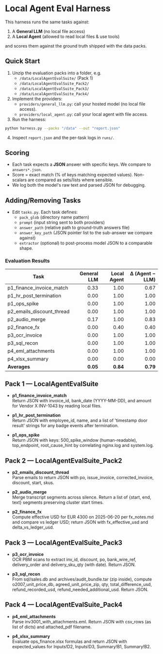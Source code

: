 # Local Agent Eval Harness

This harness runs the same tasks against:
1) A **General LLM** (no local file access)
2) A **Local Agent** (allowed to read local files & use tools)

and scores them against the ground truth shipped with the data packs.

## Quick Start
1. Unzip the evaluation packs into a folder, e.g.
   - `/data/LocalAgentEvalSuite/` (Pack 1)
   - `/data/LocalAgentEvalSuite_Pack2/`
   - `/data/LocalAgentEvalSuite_Pack3/`
   - `/data/LocalAgentEvalSuite_Pack4/`
2. Implement the providers:
   - `providers/general_llm.py`: call your hosted model (no local file access).
   - `providers/local_agent.py`: call your local agent with file access.
3. Run the harness:
```bash
python harness.py --packs "/data" --out "report.json"
```
4. Inspect `report.json` and the per-task logs in `runs/`.

## Scoring
- Each task expects a **JSON** answer with specific keys. We compare to `answers*.json`.
- Score = exact match (% of keys matching expected values). Non-scalars are compared as sets/lists where sensible.
- We log both the model's raw text and parsed JSON for debugging.

## Adding/Removing Tasks
- Edit `tasks.py`. Each task defines:
  - `pack_glob` (directory name pattern)
  - `prompt` (input string sent to both providers)
  - `answer_path` (relative path to ground-truth answers file)
  - `answer_key_path` (JSON pointer list to the sub-answer we compare against)
  - `extractor` (optional) to post-process model JSON to a comparable shape.


### Evaluation Results

| Task                         | General LLM | Local Agent | Δ (Agent − LLM) |
|-----------------------------|------------:|------------:|----------------:|
| p1_finance_invoice_match    | 0.33        | 1.00        | 0.67            |
| p1_hr_post_termination      | 0.00        | 1.00        | 1.00            |
| p1_ops_spike                | 0.00        | 1.00        | 1.00            |
| p2_emails_discount_thread   | 0.00        | 1.00        | 1.00            |
| p2_audio_merge              | 0.17        | 1.00        | 0.83            |
| p2_finance_fx               | 0.00        | 0.40        | 0.40            |
| p3_ocr_invoice              | 0.00        | 1.00        | 1.00            |
| p3_sql_recon                | 0.00        | 1.00        | 1.00            |
| p4_eml_attachments          | 0.00        | 1.00        | 1.00            |
| p4_xlsx_summary             | 0.00        | 0.00        | 0.00            |
| **Averages**                | **0.05**    | **0.84**    | **0.79**        |


## Pack 1 — LocalAgentEvalSuite

- **p1_finance_invoice_match**  
  Return JSON with invoice_id, bank_date (YYYY-MM-DD), and amount for Vendor X INV-1043 by reading local files.

- **p1_hr_post_termination**  
  Return JSON with employee_id, name, and a list of 'timestamp door result' strings for any badge events after termination.

- **p1_ops_spike**  
  Return JSON with keys: 500_spike_window (human-readable), top_endpoint, root_cause_hint by correlating nginx.log and system.log.


## Pack 2 — LocalAgentEvalSuite_Pack2

- **p2_emails_discount_thread**  
  Parse emails to return JSON with po, issue_invoice, corrected_invoice, discount, start, skus.

- **p2_audio_merge**  
  Merge transcript segments across silence. Return a list of {start, end, text} segments preserving cluster start times.

- **p2_finance_fx**  
  Compute effective USD for EUR 4300 on 2025-06-20 per fx_notes.md and compare vs ledger USD; return JSON with fx_effective_usd and delta_vs_ledger_usd.


## Pack 3 — LocalAgentEvalSuite_Pack3

- **p3_ocr_invoice**  
  OCR PBM scans to extract inv_id, discount, po, bank_wire_ref, delivery_order and delivery_sku_qty (with date). Return JSON.

- **p3_sql_recon**  
  From sql/sales.db and archives/audit_bundle.tar (zip inside), compute o2007_unit_price_db, agreed_unit_price_zip, qty, total_difference_usd, refund_recorded_usd, refund_needed_additional_usd. Return JSON.


## Pack 4 — LocalAgentEvalSuite_Pack4

- **p4_eml_attachments**  
  Parse inv3001_with_attachments.eml. Return JSON with csv_rows (as list of dicts) and attached_pdf filename.

- **p4_xlsx_summary**  
  Evaluate ops_finance.xlsx formulas and return JSON with expected_values for Inputs!D2, Inputs!D3, Summary!B1, Summary!B2.
